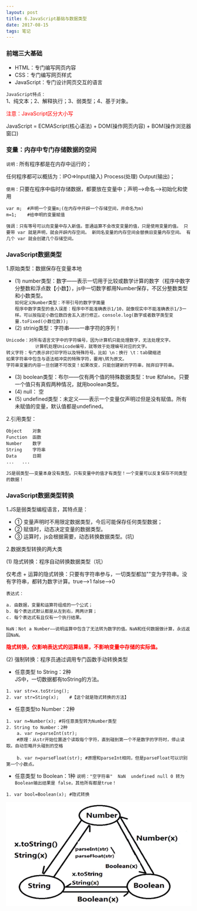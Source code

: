 ```yaml
---
layout: post
title: 6.JavaScript基础与数据类型
date: 2017-08-15
tags: 笔记   
---
```

### 前端三大基础

- HTML：专门编写网页内容<br>
- CSS：专门编写网页样式<br>
- JavaScript：专门设计网页交互的语言

`JavaScript特点：`<br>
1、纯文本；2、解释执行；3、弱类型；4、基于对象。

<font color="#f00">注意：JavaScript区分大小写</font>

JavaScript = ECMAScript(核心语法) + DOM(操作网页内容) + BOM(操作浏览器窗口)

### 变量：内存中专门存储数据的空间

`说明：`所有程序都是在内存中运行的；

任何程序都可以概括为：IPO=>Input(输入)  Process(处理)  Output(输出)；

`使用：`只要在程序中临时存储数据，都要放在变量中；声明-->命名-->初始化和使用
```
var m;  #声明一个变量m;(在内存中开辟一个存储空间，并命名为m)
m=1;    #给申明的变量赋值
```
`强调：只有等号可以向变量中存入新值。普通运算不会改变变量的值，只是使用变量的值。
只要带 var 就是声明，就会开辟内存空间。 新同名变量的内存空间会替换旧变量内存空间。
有几个 var 就会创建几个存储空间。`

### JavaScript数据类型

1.原始类型：数据保存在变量本地

- (1) number类型：数字——表示一切用于比较或数学计算的数字（程序中数字分整数和浮点数【小数】），js中一切数字都用Number保存，不区分整数类型和小数类型。<br>
`如何定义Number类型：不带引号的数字字面量`<br>
`程序中数字类型的舍入误差：程序中不能准确表示1/10，就像现实中不能准确表示1/3一样。可以按指定小数位数四舍五入进行修正。console.log(数字或者数字类型变量.toFixed(小数位数)); `
- (2) strinig类型：字符串——一串字符的序列！<br>
```
Unicode：对所有语言文字中的字符编号，因为计算机只能处理数字，无法处理文字。
           计算机处理Unicode编号，就等效于处理编号对应的文字。
转义字符：专门表示非打印字符以及特殊符号。比如 \n：换行 \t：tab键缩进
如果字符串中包含与语法相冲突的特殊字符，要用\转为原文。
字符串变量的内容一旦创建不可改变！如果改变，只能创建新的字符串，抛弃旧字符串。
```
- (3) boolean类型：布尔——仅有两个值的特殊数据类型：true 和false。只要一个值只有真假两种情况，就用boolean类型。
- (4) null： 空
- (5) undefined类型：未定义——表示一个变量仅声明过但是没有赋值。所有未赋值的变量，默认值都是undefined。

2.引用类型：
```
Object	  对象
Function  函数
Number	  数字
String	  字符串
Data	  日期
...	  ...
```
`JS是弱类型——变量本身没有类型。只有变量中的值才有类型！一个变量可以反复保存不同类型的数据！`


### JavaScript数据类型转换
1.JS是弱类型编程语言，其特点是：

- ① 变量声明时不用限定数据类型，今后可能保存任何类型数据；
- ② 赋值时，动态决定变量的数据类型。
- ③ 运算时，js会根据需要，动态转换数据类型。(坑)

2.数据类型转换的两大类

(1) 隐式转换：程序自动转换数据类型（坑）

仅考虑 + 运算的隐式转换：只要有字符串参与，一切类型都加""变为字符串。没有字符串，都转为数字计算。true——>1  false——>0

`表达式：`
```
a. 由数据，变量和运算符组成的一个公式；
b. 每个表达式默认都是从左到右，两两计算；
c. 每个表达式有且仅有一个执行结果。
```
`NaN：Not a Number——说明运算中包含了无法转为数字的值。NaN和任何数据做计算，永远返回NaN。`

<font color="#f00"><b>隐式转换，仅影响表达式的运算结果，不影响变量中存储的实际值。</b></font>


(2) 强制转换：程序员通过调用专门函数手动转换类型

- 任意类型 to String：2种<br>JS中，一切数据都有toString的方法。
```
1. var str=x.toString();
2. var str=Sting(x);	#【这个就是隐式转换的方法】
```
- 任意类型to Number：2种<br>
```
1. var n=Number(x); #将任意类型转为Number类型
2. String to Number：2种
    a. var n=parseInt(str);  
    #原理：从str开始位置逐个读取每个字符，直到碰到第一个不是数字的字符时，停止读取。自动忽略开头碰到的空格

    b. var n=parseFloat(str); #原理和parseInt相同，但是parseFloat可以识别第一个小数点。
```
- 任意类型 to Boolean：1种
`说明："空字符串"  NaN  undefined null 0 转为Boolean输出结果是 false，其他所有都是true！`
```
1. var bool=Boolean(x); #隐式转换
```
![](/images/posts/JavaScript/js数据类型转换.png)

